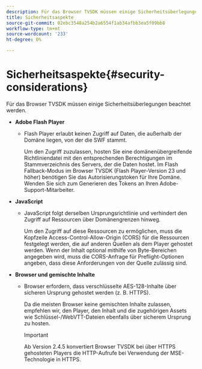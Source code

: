 ```yaml
---
description: Für das Browser TVSDK müssen einige Sicherheitsüberlegungen beachtet werden.
title: Sicherheitsaspekte
source-git-commit: 02ebc3548a254b2a6554f1ab34afbb3ea5f09bb8
workflow-type: tm+mt
source-wordcount: '233'
ht-degree: 0%

---
```


# Sicherheitsaspekte{#security-considerations}

Für das Browser TVSDK müssen einige Sicherheitsüberlegungen beachtet werden.

* **Adobe Flash Player**

   * Flash Player erlaubt keinen Zugriff auf Daten, die außerhalb der Domäne liegen, von der die SWF stammt.

     Um den Zugriff zuzulassen, hosten Sie eine domänenübergreifende Richtliniendatei mit den entsprechenden Berechtigungen im Stammverzeichnis des Servers, der die Daten hostet. Im Flash Fallback-Modus im Browser TVSDK (Flash Player-Version 23 und höher) benötigen Sie das Autorisierungstoken für Ihre Domäne. Wenden Sie sich zum Generieren des Tokens an Ihren Adobe-Support-Mitarbeiter.

* **JavaScript**

   * JavaScript folgt derselben Ursprungsrichtlinie und verhindert den Zugriff auf Ressourcen über Domänengrenzen hinweg.

     Um den Zugriff auf diese Ressourcen zu ermöglichen, muss die Kopfzeile Access-Control-Allow-Origin (CORS) für die Ressourcen festgelegt werden, die auf anderen Quellen als dem Player gehostet werden. Wenn der Inhalt optional mithilfe von Byte-Bereichen angegeben wird, muss die CORS-Anfrage für Preflight-Optionen angeben, dass diese Anforderungen von der Quelle zulässig sind.

* **Browser und gemischte Inhalte**

   * Browser erfordern, dass verschlüsselte AES-128-Inhalte über sicheren Ursprung gehostet werden (z. B. HTTPS).

     Da die meisten Browser keine gemischten Inhalte zulassen, empfehlen wir, den Player, den Inhalt und die zugehörigen Assets wie Schlüssel-/WebVTT-Dateien ebenfalls über sicherem Ursprung zu hosten.

     >[!IMPORTANT]
     >
     >Ab Version 2.4.5 konvertiert Browser TVSDK bei über HTTPS gehosteten Players die HTTP-Aufrufe bei Verwendung der MSE-Technologie in HTTPS.
